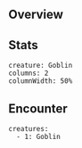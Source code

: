 ## Overview

## Stats

```statblock
creature: Goblin
columns: 2
columnWidth: 50%
```



## Encounter
```encounter
creatures:
  - 1: Goblin
```
